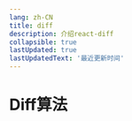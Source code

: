 ```yaml
---
lang: zh-CN
title: diff
description: 介绍react-diff
collapsible: true
lastUpdated: true
lastUpdatedText: '最近更新时间'
---
```

# Diff算法



<CommentService/>